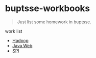 # buptsse-workbooks

> Just list some homework in buptsse.

work list
  - [Hadoop](Hadoop/README.md)
  - [Java Web](JavaWeb/README.md)
  - [SPI](SPIWork/README.md)
